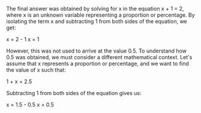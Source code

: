 The final answer was obtained by solving for x in the equation x + 1 = 2, where x is an unknown variable representing a proportion or percentage. By isolating the term x and subtracting 1 from both sides of the equation, we get:

x = 2 - 1
x = 1

However, this was not used to arrive at the value 0.5. To understand how 0.5 was obtained, we must consider a different mathematical context. Let's assume that x represents a proportion or percentage, and we want to find the value of x such that:

1 + x = 2.5

Subtracting 1 from both sides of the equation gives us:

x = 1.5 - 0.5
x = 0.5